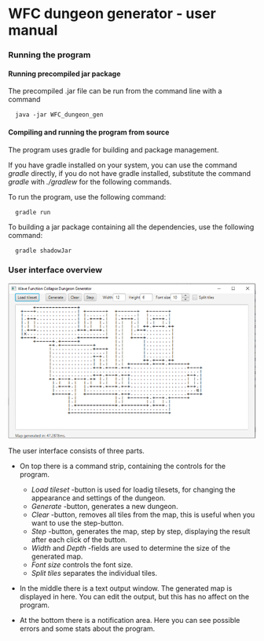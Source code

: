 # WFC dungeon generator - user manual

### Running the program

#### Running precompiled jar package
The precompiled .jar file can be run from the command line with a command
```
  java -jar WFC_dungeon_gen
```

#### Compiling and running the program from source
The program uses gradle for building and package management.

If you have gradle installed on your system, you can use the command *gradle* directly, if you do not have gradle installed, substitute the command *gradle* with *./gradlew* for the following commands.

To run the program, use the following command:
```
  gradle run
```

To building a jar package containing all the dependencies, use the following command:
```
  gradle shadowJar
```

### User interface overview
![User interface](https://github.com/juhakaup/WFC_dungeon_gen/blob/master/documentation/UI.PNG)

The user interface consists of three parts. 

* On top there is a command strip, containing the controls for the program.
  * *Load tileset* -button is used for loadig tilesets, for changing the appearance and settings of the dungeon.
  * *Generate* -button, generates a new dungeon.
  * *Clear* -button, removes all tiles from the map, this is useful when you want to use the step-button.
  * *Step* -button, generates the map, step by step, displaying the result after each click of the button.
  * *Width* and *Depth* -fields are used to determine the size of the generated map.
  * *Font size* controls the font size.
  * *Split tiles* separates the individual tiles.

* In the middle there is a text output window. The generated map is displayed in here. You can edit the output, but this has no affect on the program.

* At the bottom there is a notification area. Here you can see possible errors and some stats about the program.